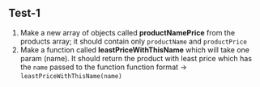 ## Test-1
 1. Make a new array of objects called **productNamePrice** from the products array; it should contain only `productName` and `productPrice`
 2. Make a function called **leastPriceWithThisName** which will take one param (name). It should return the product with least price which has the `name` passed to the function
	function format -> ```leastPriceWithThisName(name)```
